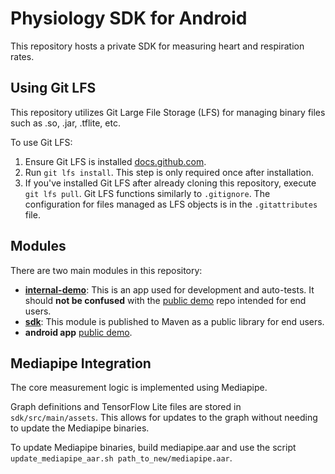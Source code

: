 # Physiology SDK for Android
This repository hosts a private SDK for measuring heart and respiration rates.

## Using Git LFS
This repository utilizes Git Large File Storage (LFS) for managing binary files such as .so, .jar, .tflite, etc.

To use Git LFS:

1. Ensure Git LFS is installed [docs.github.com](https://docs.github.com/en/repositories/working-with-files/managing-large-files/installing-git-large-file-storage).
2. Run `git lfs install`. This step is only required once after installation.
3. If you've installed Git LFS after already cloning this repository, execute `git lfs pull`.
Git LFS functions similarly to `.gitignore`. The configuration for files managed as LFS objects is in the `.gitattributes` file.

## Modules
There are two main modules in this repository:

* **[internal-demo](/internal-demo)**: This is an app used for development and auto-tests. It should **not be confused** with the [public demo](https://github.com/Presage-Security/SmartSpectra-Android-App) repo intended for end users.
* **[sdk](/sdk)**: This module is published to Maven as a public library for end users.
* **android app** [public demo](https://github.com/Presage-Security/SmartSpectra-Android-App).

## Mediapipe Integration
The core measurement logic is implemented using Mediapipe.

Graph definitions and TensorFlow Lite files are stored in `sdk/src/main/assets`. This allows for updates to the graph without needing to update the Mediapipe binaries.

To update Mediapipe binaries, build mediapipe.aar and use the script `update_mediapipe_aar.sh path_to_new/mediapipe.aar`.

